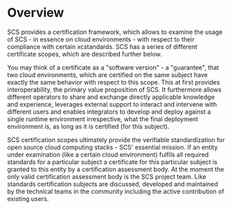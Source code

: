 # Overview

SCS provides a certification framework, which allows to examine the usage of SCS - in essence on cloud environments - with respect to their compliance with certain xcstandards. SCS has a series of different certificate scopes, which are described further below.

You may think of a certificate as a "software version" - a "guarantee", that two cloud environments, which are certified on the same subject have exactly the same behavior with respect to this scope. This at first provides interoperability, the primary value proposition of SCS. It furthermore allows different operators to share and exchange directly applicable knowledge and experience, leverages external support to interact and intervene with different users and enables integrators to develop and deploy against a single runtime environment irrespective, what the final deployment environment is, as long as it is certified (for this subject).

SCS certification scopes ultimately provide the verifiable standardization for open source cloud computing stacks - SCS' essential mission.
If an entity under examination (like a certain cloud environment) fulfils all required standards for a particular subject a certificate for this particular subject is granted to this entity by a certification assessment body. At the moment the only valid certification assessment body is the SCS project team.
Like standards certification subjects are discussed, developed and maintained by the technical teams in the community including the active contribution of existing users.
